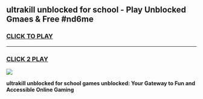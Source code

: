 
## ultrakill unblocked for school - Play Unblocked Gmaes & Free #nd6me
<h3>
<a href="https://news.freeplayer.one?title=ultrakill_unblocked_for_school&ref=27F">CLICK TO PLAY</a></h3>
<hr>

<h3>
<a href="https://news.freeplayer.one?title=ultrakill_unblocked_for_school&ref=27F">CLICK 2 PLAY</a>
  
</h3>

<a href="https://news.freeplayer.one?title=ultrakill_unblocked_for_school&ref=27F/"><img src="https://clearcache.store/games.png"></a>


**ultrakill unblocked for school games unblocked: Your Gateway to Fun and Accessible Online Gaming**
